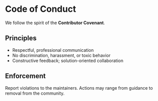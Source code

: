 # Code of Conduct

We follow the spirit of the **Contributor Covenant**.

## Principles
- Respectful, professional communication
- No discrimination, harassment, or toxic behavior
- Constructive feedback; solution-oriented collaboration

## Enforcement
Report violations to the maintainers. Actions may range from guidance to removal from the community.
 
 